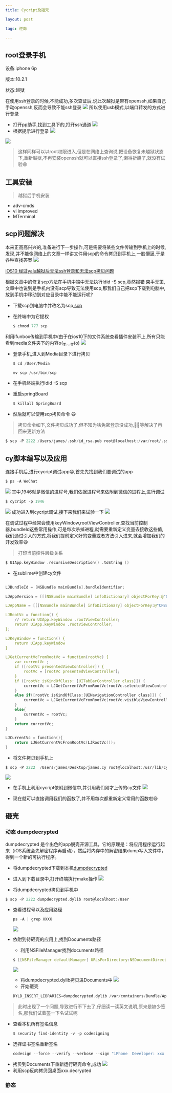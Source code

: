 ```yaml
---
title: Cycript及砸壳

layout: post

tags: 逆向

---
```


## root登录手机
设备:iphone 6p

版本:10.2.1

状态:越狱

在使用ssh登录的时候,不能成功,多次查证后,说此次越狱是带有openssh,如果自己手动openssh,反而会导致不能ssh登录
![](https://ws4.sinaimg.cn/large/006tKfTcly1frwlikfnyfj30q003st9f.jpg)
所以使用usb模式,以端口转发的方式进行登录

* 打开pp助手,找到工具下的,打开ssh通道
![](https://ws1.sinaimg.cn/large/006tKfTcly1frwlkf6wxtj31ke0xgtfu.jpg)
* 根据提示进行登录
![](https://ws2.sinaimg.cn/large/006tKfTcly1frwlldl0jcj30xq0nste5.jpg)

![](https://ws2.sinaimg.cn/large/006tKfTcly1frwlm64dpuj30va03cmxl.jpg)

> 这样同样可以以root权限进入,但是在网络上查询说,把设备恢复未越狱状态下,重新越狱,不再安装openssh就可以直接ssh登录了,懒得折腾了,就没有试验😆

## 工具安装
> 越狱后手机安装

* adv-cmds
* vi improved
* MTerminal

## scp问题解决
本来正高高兴兴的,准备进行下一步操作,可是需要将某些文件传输到手机上的时候,发现,并不能像网络上的文章一样讲文件用scp的命令拷贝到手机上,一脸懵逼,于是各种查找答案
![](https://ws3.sinaimg.cn/large/006tKfTcly1frwluui3rqj30jr0hfah1.jpg)

[
iOS10 经过yalu越狱后无法ssh登录和无法scp拷贝问题](https://blog.csdn.net/u011661836/article/details/72974585)

根据文章中的修复scp方法在手机中端中无法执行ldid -S scp,竟然报错
束手无策,文章中也说到是手机内没有scp导致无法使用scp,那我们自己把scp下载到电脑中,放到手机中移动到对应目录中能不能运行呢?

* 下载scp到电脑中并改名为scp[ scp](https://bbs-att-qcloud.weiphone.net/2017/01/29/13139747_scp)
* 在终端中为它提权 

	```c
	$ chmod 777 scp
	```
利用ifunbox传输到手机中(由于在ios10下的文件系统查看插件安装不上,所有只能看到media文件夹下的内容o(╥﹏╥)o)
![](https://ws4.sinaimg.cn/large/006tKfTcly1frwm6qdic5j31kw12ak5c.jpg)
* 登录手机,进入到Media目录下进行拷贝

	```c
	$ cd /User/Media
	```

	```c
	mv scp /usr/bin/scp
	```
* 在手机终端执行ldid -S scp
* 重启springBoard

	```c
	$ killall SpringBoard
	```
* 然后就可以使用scp拷贝命令 😆

> 拷贝命令如下,文件拷贝成功了,但不知为啥免密登录没成功,🤦‍♀️等解决了再回来更新方法

```c
$ scp -P 2222 /Users/james/.ssh/id_rsa.pub root@localhost:/var/root/.ssh
```
## cy脚本编写以及应用
连接手机后,进行cycript调试app😁,首先先找到我们要调试的app

```c
$ ps -A WeChat
```
![](https://ws3.sinaimg.cn/large/006tKfTcly1frwmy0duq6j31ei042t9t.jpg)
其中,1946就是微信的进程号,我们依据进程号来依附到微信的进程上,进行调试

```c
$ cycript -p 1946
```
![](https://ws1.sinaimg.cn/large/006tKfTcly1frwmzywbhcj30r002gwel.jpg)
成功进入到cycript调试,接下来我们来试验一下
![](https://ws3.sinaimg.cn/large/006tKfTcly1frwn0qik46j30og03w0t5.jpg)

在调试过程中经常会使用keyWindow,rootViewController,查找当前控制器,bundleId这些常用操作,可是每次杀掉进程,就需要重新定义变量去接收这些值,我们通过引入的方式,将我们提前定义好的变量或者方法引入进来,就会增加我们的开发效率😆

> 打印当前控件层级关系
```c
$ UIApp.keyWindow .recursiveDescription() .toString ()
```

* 在sublime中创建cy文件

```c

LJBundleId = [NSBundle mainBundle].bundleIdentifier;

LJAppVersion = [[[NSBundle mainBundle] infoDictionary] objectForKey:@"CFBundleShortVersionString"];

LJAppName = [[[NSBundle mainBundle] infoDictionary] objectForKey:@"CFBundleDisplayName"];

LJRootVc = function() {
    // return UIApp.keyWindow .rootViewController;
    return UIApp.keyWindow .rootViewController;
};

LJKeyWindow = function() {
    return UIApp.keyWindow
}

LJGetCurrentVcFromRootVc = function(rootVc) {
    var currentVc ;
    if ([rootVc presentedViewController]) {
        rootVc = [rootVc presentedViewController];
    }
    if ([rootVc isKindOfClass: [UITabBarController class]]) {
        currentVc = LJGetCurrentVcFromRootVc(rootVc.selectedViewController);
    }
    else if([rootVc isKindOfClass:[UINavigationController class]]) {
        currentVc = LJGetCurrentVcFromRootVc(rootVc.visibleViewController);
    }
    else{
        currentVc = rootVc;
    }
    return currentVc;
}

LJCurrentVc = function(){
    return LJGetCurrentVcFromRootVc(LJRootVc());
}

```

* 将文件拷贝到手机上
```c
$ scp -P 2222  /Users/james/Desktop/james.cy root@localhost:/usr/lib/cycript0.9/top/bonjourjames/
```
![](https://ws1.sinaimg.cn/large/006tKfTcly1frxukddrvyj31kw02xmy3.jpg)

* 在手机上利用cycript依附到微信中,并引用我们刚才上传的cy文件
![](https://ws3.sinaimg.cn/large/006tKfTcly1frxulxi1gaj30me05awf1.jpg)

* 现在就可以直接调用我们的函数了,并不用每次都重新定义常用的函数啦😆

## 砸壳
### 动态 dumpdecrypted 
dumpdecrypted 是个出色的app脱壳开源工具，它的原理是：将应用程序运行起来（iOS系统会先解密程序再启动），然后将内存中的解密结果dump写入文件中，得到一个新的可执行程序。

* 将dumpdecrypted下载到本机[dumpdecrypted](https://github.com/stefanesser/dumpdecrypted/archive/master.zip)

* 进入到下载目录中,打开终端执行make操作
	![](https://ws2.sinaimg.cn/large/006tKfTcly1frz2z4zr2vj30be0l0t99.jpg)

* 将dumpdecrypted拷贝到手机中

```c
$ scp -P 2222 dumpdecrypted.dylib root@localhost:/User
```
* 查看进程号以及应用路径
	```c
	ps -A | grep XXXX
	``` 	
	![](https://ws2.sinaimg.cn/large/006tKfTcly1frz3lklmmnj312i01cq36.jpg)
	
* 依附到待砸壳的应用上,找到Documents路径

	* 利用NSFileManager找到documents路径
	```c
	$ [[NSFileManager defaultManager] URLsForDirectory:NSDocumentDirectory inDomains:NSUserDomainMask][0]
	```
	![](https://ws3.sinaimg.cn/large/006tKfTcly1frz3e9o4djj316o046dgr.jpg)
	* 将dumpdecrypted.dylib拷贝进Documents中
	![](https://ws1.sinaimg.cn/large/006tKfTcly1frz3h954j6j31co032wft.jpg)
	* 开始砸壳
	```c
	DYLD_INSERT_LIBRARIES=dumpdecrypted.dylib /var/containers/Bundle/Application/69496E78-D384-485E-A2B2-39A9ED975ADB/xxx.app/xxx
	```
	
> 此时出现了一个问题,导致进行不下去了,仔细读一读英文说明,原来是缺少签名,那我们试着签一下名试试呢

* 查看本机所有签名信息
	```c
	$ security find-identity -v -p codesigning
	```
* 选择证书签名重新签名
	```c
	codesign --force --verify --verbose --sign "iPhone 	Developer: xxx xxxx (xxxxxxxxxx)" 		dumpdecrypted.dylib
	```	
* 拷贝到Documents下重新运行砸壳命令,成功
	![](https://ws1.sinaimg.cn/large/006tKfTcly1frz44pga1wj31kw0idjw2.jpg)
* 利用scp反向拷贝回桌面xxx.decrypted

### 静态

